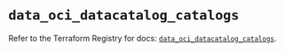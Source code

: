 # `data_oci_datacatalog_catalogs`

Refer to the Terraform Registry for docs: [`data_oci_datacatalog_catalogs`](https://registry.terraform.io/providers/oracle/oci/6.18.0/docs/data-sources/datacatalog_catalogs).
